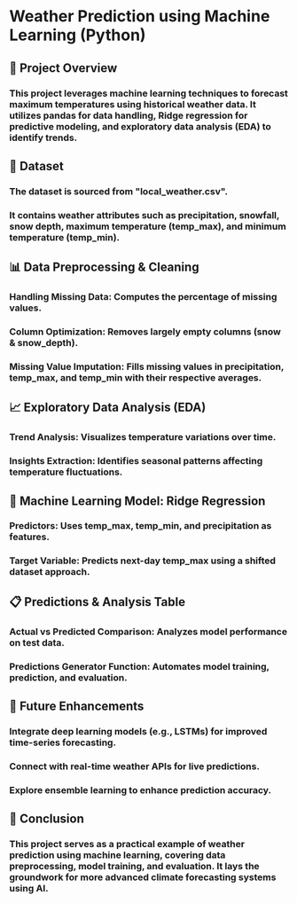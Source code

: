 # Weather Prediction using Machine Learning (Python)
## 📌 Project Overview
### This project leverages machine learning techniques to forecast maximum temperatures using historical weather data. It utilizes pandas for data handling, Ridge regression for predictive modeling, and exploratory data analysis (EDA) to identify trends.

## 📂 Dataset
### The dataset is sourced from "local_weather.csv".
### It contains weather attributes such as precipitation, snowfall, snow depth, maximum temperature (temp_max), and minimum temperature (temp_min).
## 📊 Data Preprocessing & Cleaning
### Handling Missing Data: Computes the percentage of missing values.
### Column Optimization: Removes largely empty columns (snow & snow_depth).
### Missing Value Imputation: Fills missing values in precipitation, temp_max, and temp_min with their respective averages.
## 📈 Exploratory Data Analysis (EDA)
### Trend Analysis: Visualizes temperature variations over time.
### Insights Extraction: Identifies seasonal patterns affecting temperature fluctuations.
## 🤖 Machine Learning Model: Ridge Regression
### Predictors: Uses temp_max, temp_min, and precipitation as features.
### Target Variable: Predicts next-day temp_max using a shifted dataset approach.

## 📋 Predictions & Analysis Table
### Actual vs Predicted Comparison: Analyzes model performance on test data.
### Predictions Generator Function: Automates model training, prediction, and evaluation.
## 🚀 Future Enhancements
### Integrate deep learning models (e.g., LSTMs) for improved time-series forecasting.
### Connect with real-time weather APIs for live predictions.
### Explore ensemble learning to enhance prediction accuracy.
## 📜 Conclusion
### This project serves as a practical example of weather prediction using machine learning, covering data preprocessing, model training, and evaluation. It lays the groundwork for more advanced climate forecasting systems using AI.

